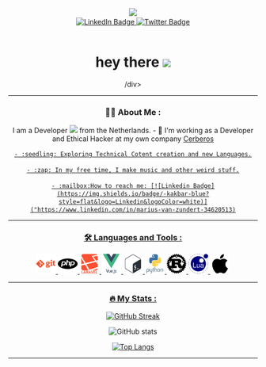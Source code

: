 <div id="header" align="center">
  <a href="https://blog.mariusvanzundert.nl">
    <img src="https://media3.giphy.com/media/v1.Y2lkPTc5MGI3NjExOGE5NzI0NDcwZWMwZjdhNjVlNWJjMTBmYWMyOWE4YzUyMmM4NmY3ZCZlcD12MV9pbnRlcm5hbF9naWZzX2dpZklkJmN0PXM/0lfqHNZwWM1hOvJ9CX/giphy.gif"
  </a>
  <div id="badges">
    <a href="https://www.linkedin.com/in/marius-van-zundert-34620513">
      <img src="https://img.shields.io/badge/LinkedIn-blue?style=for-the-badge&logo=linkedin&logoColor=white" alt="LinkedIn Badge"/>
    </a>
    <a href="https://twitter.com/Marske1984">
      <img src="https://img.shields.io/badge/Twitter-blue?style=for-the-badge&logo=twitter&logoColor=white" alt="Twitter Badge"/>
    </a>
  </div>
  <img src="https://komarev.com/ghpvc/?username=Mvzundert&style=flat-square&color=blue" alt=""/>
  <h1>
    hey there
    <img src="https://media.giphy.com/media/hvRJCLFzcasrR4ia7z/giphy.gif" width="30px"/>
  </h1>
/div>

---

### :man_technologist: About Me :
 I am a Developer  <img src="https://media.giphy.com/media/WUlplcMpOCEmTGBtBW/giphy.gif" width="30"> from the Netherlands.
    - :telescope: I'm working as a Developer and Ethical Hacker at my own company <a href="https://www.cerberos.dev" target="_blank">Cerberos</href>
    
    - :seedling: Exploring Technical Cotent creation and new Languages.
    
    - :zap: In my free time, I make music and other weird stuff.
    
    - :mailbox:How to reach me: [![Linkedin Badge](https://img.shields.io/badge/-kakbar-blue?style=flat&logo=Linkedin&logoColor=white)]("https://www.linkedin.com/in/marius-van-zundert-34620513)

---

### :hammer_and_wrench: Languages and Tools :
<div>
  <img src="https://github.com/devicons/devicon/blob/master/icons/git/git-plain-wordmark.svg" title="Git" **alt="Git" width="40" height="40"/>
  <img src="https://github.com/devicons/devicon/blob/master/icons/php/php-plain.svg" title="PHP" **alt="PHP" width="40" height="40"/>
  <img src="https://github.com/devicons/devicon/blob/master/icons/laravel/laravel-plain-wordmark.svg" title="Laravel" **alt="Laravel" width="40" height="40"/>
  <img src="https://github.com/devicons/devicon/blob/master/icons/vuejs/vuejs-original-wordmark.svg" title="Vuejs" **alt="Vuejs" width="40" height="40"/>
  <img src="https://github.com/devicons/devicon/blob/master/icons/bash/bash-plain.svg" title="Bash" **alt="Bash" width="40" height="40"/>
  <img src="https://github.com/devicons/devicon/blob/master/icons/python/python-original-wordmark.svg" title="Python" **alt="Python" width="40" height="40"/>
  <img src="https://github.com/devicons/devicon/blob/master/icons/rust/rust-plain.svg" title="Rust" **alt="Rust" width="40" height="40"/>
  <img src="https://github.com/devicons/devicon/blob/master/icons/lua/lua-plain-wordmark.svg" title="Lua" **alt="Lua" width="40" height="40"/>
  <img src="https://github.com/devicons/devicon/blob/master/icons/apple/apple-original.svg" title="Apple" **alt="Lua" width="40" height="40"/>
</div>

---

### :fire: My Stats :
[![GitHub Streak](http://github-readme-streak-stats.herokuapp.com?user=Mvzundert&theme=dark&background=000000)](https://git.io/streak-stats)

![GitHub stats](https://github-readme-stats.vercel.app/api?username=Mvzundert&show_icons=true&theme=vision-friendly-dark&count_private=true&layout=compact)

[![Top Langs](https://github-readme-stats.vercel.app/api/top-langs/?username=Mvzundert&layout=compact&theme=vision-friendly-dark)](https://github.com/anuraghazra/github-readme-stats)

---
